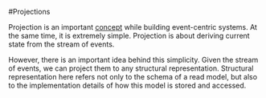 #Projections

Projection is an important [concept](https://msdn.microsoft.com/en-us/library/dn589792.aspx) while building event-centric systems. At the same time, it is extremely simple. Projection is about deriving current state from the stream of events.

However, there is an important idea behind this simplicity. Given the stream of events, we can project them to any structural representation. Structural representation here refers not only to the schema of a read model, but also to the implementation details of how this model is stored and accessed.



